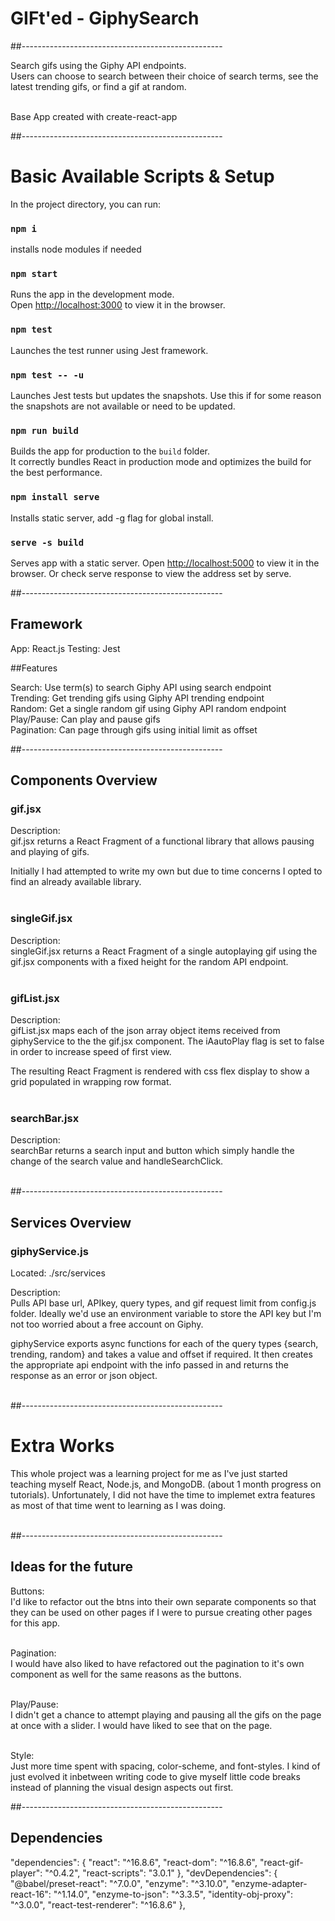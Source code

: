 # GIFt'ed - GiphySearch

##--------------------------------------------------

Search gifs using the Giphy API endpoints.<br>
Users can choose to search between their choice of search terms,
see the latest trending gifs, or find a gif at random.<br><br>

Base App created with create-react-app

##--------------------------------------------------

# Basic Available Scripts & Setup

In the project directory, you can run:<br>

### `npm i`

installs node modules if needed<br>

### `npm start`

Runs the app in the development mode.<br>
Open [http://localhost:3000](http://localhost:3000) to view it in the browser.

### `npm test`

Launches the test runner using Jest framework.<br>

### `npm test -- -u`

Launches Jest tests but updates the snapshots. Use this if for some reason
the snapshots are not available or need to be updated.

### `npm run build`

Builds the app for production to the `build` folder.<br>
It correctly bundles React in production mode and optimizes the build for the
best performance.

### `npm install serve`

Installs static server, add -g flag for global install.

### `serve -s build`

Serves app with a static server.
Open [http://localhost:5000](http://localhost:5000) to view it in the browser. Or check serve response to view the address set by serve.

##--------------------------------------------------

## Framework

App: React.js
Testing: Jest

##Features

Search: Use term(s) to search Giphy API using search endpoint<br>
Trending: Get trending gifs using Giphy API trending endpoint<br>
Random: Get a single random gif using Giphy API random endpoint<br>
Play/Pause: Can play and pause gifs<br>
Pagination: Can page through gifs using initial limit as offset<br>

##--------------------------------------------------

## Components Overview

### gif.jsx

Description:<br>
gif.jsx returns a React Fragment of <GifPlayer> a functional library that allows
pausing and playing of gifs.<br>

Initially I had attempted to write my own but due to time concerns I opted to
find an already available library.<br><br>

### singleGif.jsx

Description:<br>
singleGif.jsx returns a React Fragment of a single autoplaying gif using the gif.jsx
components with a fixed height for the random API endpoint.<br><br>

### gifList.jsx

Description:<br>
gifList.jsx maps each of the json array object items received from giphyService
to the the gif.jsx component. The iAautoPlay flag is set to false in order to
increase speed of first view.<br>

The resulting React Fragment is rendered with css flex display to show a grid
populated in wrapping row format.<br><br>

### searchBar.jsx

Description:<br>
searchBar returns a search input and button which simply handle the change of the
search value and handleSearchClick.<br><br>

##--------------------------------------------------

## Services Overview

### giphyService.js

Located: ./src/services<br>

Description:<br>
Pulls API base url, APIkey, query types, and gif request limit from config.js folder.
Ideally we'd use an environment variable to store the API key but I'm not too worried about
a free account on Giphy.<br>

giphyService exports async functions for each of the query types {search, trending, random}
and takes a value and offset if required. It then creates the appropriate api endpoint with
the info passed in and returns the response as an error or json object.<br><br>

##--------------------------------------------------

# Extra Works

This whole project was a learning project for me as I've just started teaching myself
React, Node.js, and MongoDB. (about 1 month progress on tutorials). Unfortunately,
I did not have the time to implemet extra features as most of that time went to learning
as I was doing.<br><br>

##--------------------------------------------------

## Ideas for the future

Buttons:<br>
I'd like to refactor out the btns into their own separate components so that they can be
used on other pages if I were to pursue creating other pages for this app.<br><br>

Pagination:<br>
I would have also liked to have refactored out the pagination to it's own component as well
for the same reasons as the buttons.<br><br>

Play/Pause:<br>
I didn't get a chance to attempt playing and pausing all the gifs on the page at once with a
slider. I would have liked to see that on the page.<br><br>

Style:<br>
Just more time spent with spacing, color-scheme, and font-styles. I kind of just evolved it
inbetween writing code to give myself little code breaks instead of planning the visual design aspects out first.

##--------------------------------------------------

## Dependencies

"dependencies":
{
"react": "^16.8.6",
"react-dom": "^16.8.6",
"react-gif-player": "^0.4.2",
"react-scripts": "3.0.1"
},
"devDependencies":
{
"@babel/preset-react": "^7.0.0",
"enzyme": "^3.10.0",
"enzyme-adapter-react-16": "^1.14.0",
"enzyme-to-json": "^3.3.5",
"identity-obj-proxy": "^3.0.0",
"react-test-renderer": "^16.8.6"
},
